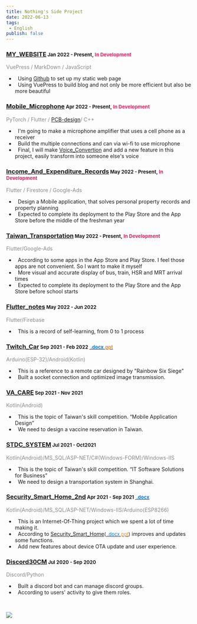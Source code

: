 ```yaml
---
title: Nothing's Side Project
date: 2022-06-13
tags: 
 - English
publish: false
---
```


### [MY_WEBSITE](https://i-am-nothing.github.io/)<font size="2">&nbsp;Jan 2022 - Present,&nbsp;<span style="color:#e91d63">In Development</span></font><br/>
<span style="color:#888888">VuePress / MarkDown / JavaScript</span></br>
* &nbsp;&nbsp;Using [Github](https://github.com/I-am-nothing/I-am-nothing.github.io) to set up my static web page<br/>
* &nbsp;&nbsp;Using VuePress to build blog and not only be more efficient but also be more beautiful

### [Mobile_Microphone](https://github.com/I-am-nothing/Mobile_Microphone)<font size="2">&nbsp;Apr 2022 - Present,&nbsp;<span style="color:#e91d63">In Development</span></font><br/>
<span style="color:#888888">PyTorch / Flutter / [PCB-design](https://easyeda.com/editor#id=|5191edca95e14e5d855f03cf7dd2f48f|25fb8eaf71244933944f11f870ebe028|8bdcf6bc7b4a42dca2976e674a4c5bee|381d85b3d1db49ccb6b30b401fcd107c)/ C++</span><br/>
* &nbsp;&nbsp;I'm going to make a microphone amplifier that uses a cell phone as a receiver<br/>
* &nbsp;&nbsp;Build the multiple connections and can via wi-fi to use microphone<br/>
* &nbsp;&nbsp;Final, I will make [Voice_Convertion](https://github.com/I-am-nothing/Voice_Converttion) and add a new feature in this project, easily transform into someone else's voice<br/>

### [Income_And_Expenditure_Records](https://github.com/I-am-nothing/Income_And_Expenditure_Records)<font size="2">&nbsp;May 2022 - Present,&nbsp;<span style="color:#e91d63">In Development</span></font><br/>
<span style="color:#888888">Flutter / Firestore / Google-Ads</span><br/>
* &nbsp;&nbsp;Design a Mobile application, that solves personal property records and property planning<br/>
* &nbsp;&nbsp;Expected to complete its deployment to the Play Store and the App Store before the middle of the freshman year

### [Taiwan_Transportation](https://github.com/I-am-nothing/Taiwan_Transportation)<font size="2">&nbsp;May 2022 - Present,&nbsp;<span style="color:#e91d63">In Development</span></font><br/>
<span style="color:#888888">Flutter/Google-Ads</span><br/>
* &nbsp;&nbsp;According to some apps in the App Store and Play Store. I feel those apps are not convenient. So I want to make it myself<br/>
* &nbsp;&nbsp;More visual and accurate display of bus, train, HSR and MRT arrival times <br/>
* &nbsp;&nbsp;Expected to complete its deployment to the Play Store and the App Store before school starts

### [Flutter_notes](https://github.com/I-am-nothing/Flutter_notes)<font size="2">&nbsp;May 2022 - Jun 2022</font><br/>
<span style="color:#888888">Flutter/Firebase</span><br/>
* &nbsp;&nbsp;This is a record of self-learning, from 0 to 1 process

### [Twitch_Car](https://github.com/I-am-nothing/Twitch_Car)<font size="2">&nbsp;Sep 2021 - Feb 2022 [<span style="color:#007bff">&nbsp;.docx</span>](https://docs.google.com/document/d/1PnjpnWs7Fg4Pcy3x5B7tbZW885f4npafvDLK37PCZKE/edit?usp=sharing)[<span style="color:#e69138">.ppt</span>](https://www.canva.com/design/DAEywo-Aia0/9Gq34sW1Ute-39wqN0MjnQ/view?utm_content=DAEywo-Aia0&utm_campaign=designshare&utm_medium=link&utm_source=publishpresent)</font><br/>
<span style="color:#888888">Arduino(ESP-32)/Android(Kotlin)</span>
* &nbsp;&nbsp;This is a reference to a remote car designed by  "Rainbow Six Siege"<br/>
* &nbsp;&nbsp;Built a socket connection and optimized image transmission.

### [VA_CARE](https://github.com/I-am-nothing/VA_CARE)<font size="2">&nbsp;Sep 2021 - Nov 2021</font><br/>
<span style="color:#888888">Kotlin(Android)</span><br/>
* &nbsp;&nbsp;This is the topic of Taiwan's skill competition. “Mobile Application Design”<br/>
* &nbsp;&nbsp;We need to design a vaccine reservation in Taiwan.

### [STDC_SYSTEM](https://github.com/TcivsCSE/51A-Data)<font size="2">&nbsp;Jul 2021 - Oct2021</font><br/>
<span style="color:#888888">Kotlin(Android)/MS_SQL/ASP-NET/C#(Windows-FORM)/Windows-IIS</span><br/>
* &nbsp;&nbsp;This is the topic of Taiwan's skill competition. “IT Software Solutions for Business”<br/>
* &nbsp;&nbsp;We need to design a transportation system in Shanghai.

### [Security_Smart_Home_2nd](https://github.com/I-am-nothing/Security_Smart_Home_2nd)<font size="2">&nbsp;Apr  2021 - Sep 2021 [<span style="color:#007bff">&nbsp;.docx</span>](https://docs.google.com/document/d/1pIwP28cPY0j0kTdAGPogLw7TcMTjWPokIr8tGELqfSE/edit?usp=sharing)</font><br/>
<span style="color:#888888">Kotlin(Android)/MS_SQL/ASP-NET/Windows-IIS/Arduino(ESP8266)</span><br/>
* &nbsp;&nbsp;This is an Internet-Of-Thing project which we spent a lot of time making it.<br/>
* &nbsp;&nbsp;According to [Security_Smart_Home](https://github.com/I-am-nothing/Security_Smart_Home)<font size="2">([<span style="color:#007bff">&nbsp;.docx</span>](https://docs.google.com/document/d/1qhFzi2feWOz2Gax-PqmswtHTDt-eyBC42QOLEBsT-FA/edit?usp=sharing)[<span style="color:#e69138">.ppt</span>](https://docs.google.com/presentation/d/1CLF7nTyfLZ677lPc1mkNgJW-RC2V5mb7DHh6XexCC1A/edit?usp=sharing))</font> improves and updates some functions.<br/>
* &nbsp;&nbsp;Add new features about device OTA update and user experience.

### [Discord30CM](https://github.com/I-am-nothing/Discord30CM)<font size="2">&nbsp;Jul  2020 - Sep 2020</font><br/>
<span style="color:#888888">Discord/Python</span><br/>
* &nbsp;&nbsp;Built a discord bot and can manage discord groups.<br/>
* &nbsp;&nbsp;According to users' activity to give them roles.

<br/>

![](/about-nothing/side-project/01.png)
